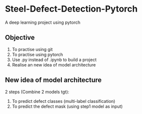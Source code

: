 # Steel-Defect-Detection-Pytorch
A deep learning project using pytorch

## Objective
1. To practise using git
2. To practise using pytorch
3. Use .py instead of .ipynb to build a project
4. Realise an new idea of model architecture

## New idea of model architecture
2 steps (Combine 2 models tgt):  
1. To predict defect classes (multi-label classification)
2. To predict the defect mask (using step1 model as input)
